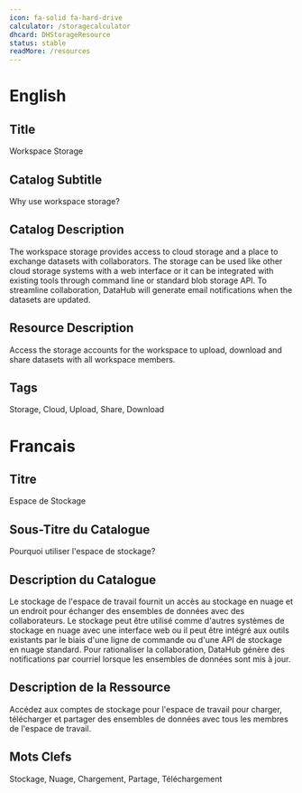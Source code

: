 ```yaml
---
icon: fa-solid fa-hard-drive
calculator: /storagecalculator
dhcard: DHStorageResource
status: stable
readMore: /resources
---
```


# English

## Title

Workspace Storage

## Catalog Subtitle

Why use workspace storage?

## Catalog Description

The workspace storage provides access to cloud storage and a place to exchange datasets with collaborators. The storage can be used like other cloud storage systems with a web interface or it can be integrated with existing tools through command line or standard blob storage API. To streamline collaboration, DataHub will generate email notifications when the datasets are updated.

## Resource Description

Access the storage accounts for the workspace to upload, download and share datasets with all workspace members.

## Tags

Storage, Cloud, Upload, Share, Download

# Francais

## Titre

Espace de Stockage

## Sous-Titre du Catalogue

Pourquoi utiliser l'espace de stockage?

## Description du Catalogue

Le stockage de l'espace de travail fournit un accès au stockage en nuage et un endroit pour échanger des ensembles de données avec des collaborateurs. Le stockage peut être utilisé comme d'autres systèmes de stockage en nuage avec une interface web ou il peut être intégré aux outils existants par le biais d'une ligne de commande ou d'une API de stockage en nuage standard. Pour rationaliser la collaboration, DataHub génère des notifications par courriel lorsque les ensembles de données sont mis à jour.

## Description de la Ressource

Accédez aux comptes de stockage pour l'espace de travail pour charger, télécharger et partager des ensembles de données avec tous les membres de l'espace de travail.

## Mots Clefs

Stockage, Nuage, Chargement, Partage, Téléchargement
